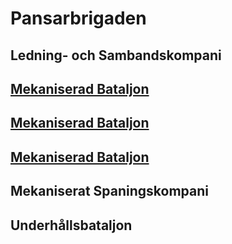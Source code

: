 # Pansarbrigaden

## Ledning- och Sambandskompani

## [Mekaniserad Bataljon](/Bataljoner/mekaniserad_bataljon.md)

## [Mekaniserad Bataljon](/Bataljoner/mekaniserad_bataljon.md)

## [Mekaniserad Bataljon](/Bataljoner/mekaniserad_bataljon.md)

## Mekaniserat Spaningskompani

## Underhållsbataljon
